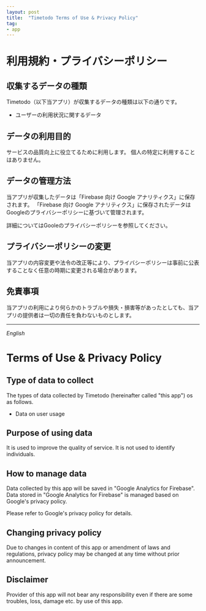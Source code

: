 ```yaml
---
layout: post
title:  "Timetodo Terms of Use & Privacy Policy"
tag:
- app
---
```


# 利用規約・プライバシーポリシー

## 収集するデータの種類
Timetodo（以下当アプリ）が収集するデータの種類は以下の通りです。
- ユーザーの利用状況に関するデータ

## データの利用目的
サービスの品質向上に役立てるために利用します。
個人の特定に利用することはありません。

## データの管理方法
当アプリが収集したデータは「Firebase 向け Google アナリティクス」に保存されます。
「Firebase 向け Google アナリティクス」に保存されたデータはGoogleのプライバシーポリシーに基づいて管理されます。

詳細についてはGooleのプライバシーポリシーを参照してください。

## プライバシーポリシーの変更
当アプリの内容変更や法令の改正等により、プライバシーポリシーは事前に公表することなく任意の時期に変更される場合があります。

## 免責事項
当アプリの利用により何らかのトラブルや損失・損害等があったとしても、当アプリの提供者は一切の責任を負わないものとします。

---

_English_

# Terms of Use & Privacy Policy

## Type of data to collect
The types of data collected by Timetodo (hereinafter called "this app") os as follows.
- Data on user usage

## Purpose of using data
It is used to improve the quality of service.
It is not used to identify individuals.

## How to manage data
Data collected by this app will be saved in "Google Analytics for Firebase".
Data stored in "Google Analytics for Firebase" is managed based on Google's privacy policy.

Please refer to Google's privacy policy for details.

## Changing privacy policy
Due to changes in content of this app or amendment of laws and regulations, privacy policy may be changed at any time without prior announcement.

## Disclaimer
Provider of this app will not bear any responsibility even if there are some troubles, loss, damage etc. by use of this app.
